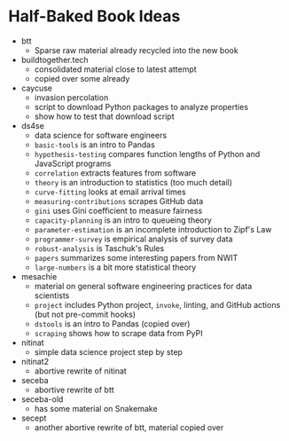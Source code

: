# Half-Baked Book Ideas

- btt
  - Sparse raw material already recycled into the new book
- buildtogether.tech
  - consolidated material close to latest attempt
  - copied over some already
- caycuse
  - invasion percolation
  - script to download Python packages to analyze properties
  - show how to test that download script
- ds4se
  - data science for software engineers
  - `basic-tools` is an intro to Pandas
  - `hypothesis-testing` compares function lengths of Python and JavaScript programs
  - `correlation` extracts features from software
  - `theory` is an introduction to statistics (too much detail)
  - `curve-fitting` looks at email arrival times
  - `measuring-contributions` scrapes GitHub data
  - `gini` uses Gini coefficient to measure fairness
  - `capacity-planning` is an intro to queueing theory
  - `parameter-estimation` is an incomplete introduction to Zipf's Law
  - `programmer-survey` is empirical analysis of survey data
  - `robust-analysis` is Taschuk's Rules
  - `papers` summarizes some interesting papers from NWIT
  - `large-numbers` is a bit more statistical theory
- mesachie
  - material on general software engineering practices for data scientists
  - `project` includes Python project, `invoke`, linting, and GitHub actions (but not pre-commit hooks)
  - `dstools` is an intro to Pandas (copied over)
  - `scraping` shows how to scrape data from PyPI
- nitinat
  - simple data science project step by step
- nitinat2
  - abortive rewrite of nitinat
- seceba
  - abortive rewrite of btt
- seceba-old
  - has some material on Snakemake
- secept
  - another abortive rewrite of btt, material copied over
